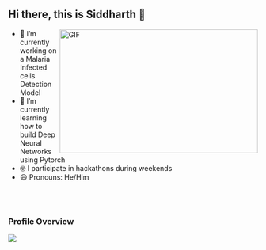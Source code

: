 ## Hi there, this is Siddharth 👋
<img align="right" alt="GIF" src="https://user-images.githubusercontent.com/53928899/118505087-b90c0380-b749-11eb-993b-cc51234ad81d.gif" width="400" height="250" />

- 🔭 I’m currently working on a Malaria Infected cells Detection Model
- 🌱 I’m currently learning how to build Deep Neural Networks using Pytorch
- 🤓 I participate in hackathons during weekends
- 😄 Pronouns: He/Him

<br>
<br>

### Profile Overview 

<img src="https://github-readme-stats.anuraghazra1.vercel.app/api?username=siddharthc30&show_icons=true&hide_border=false&title_color=03E6FF&icon_color=79ff97&text_color=9f9f9f&bg_color=151515" align="center"/>
<br />
<br />


<!--
**siddharthc30/siddharthc30** is a ✨ _special_ ✨ repository because its `README.md` (this file) appears on your GitHub profile.

Here are some ideas to get you started:


- 🌱 I’m currently learning ...
- 👯 I’m looking to collaborate on ...
- 🤔 I’m looking for help with ...
- 💬 Ask me about ...
- 📫 How to reach me: ...

- ⚡ Fun fact: ...
-->
